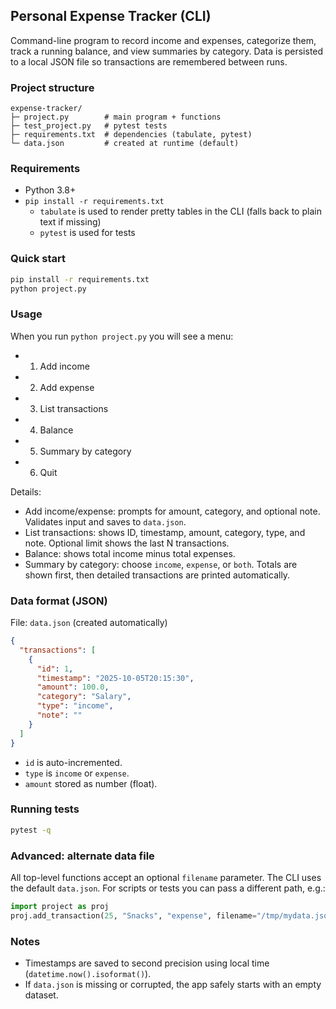 ## Personal Expense Tracker (CLI)

Command-line program to record income and expenses, categorize them, track a running balance, and view summaries by category. Data is persisted to a local JSON file so transactions are remembered between runs.

### Project structure

```
expense-tracker/
├─ project.py        # main program + functions
├─ test_project.py   # pytest tests
├─ requirements.txt  # dependencies (tabulate, pytest)
└─ data.json         # created at runtime (default)
```

### Requirements

- Python 3.8+
- `pip install -r requirements.txt`
  - `tabulate` is used to render pretty tables in the CLI (falls back to plain text if missing)
  - `pytest` is used for tests

### Quick start

```bash
pip install -r requirements.txt
python project.py
```

### Usage

When you run `python project.py` you will see a menu:

- 1) Add income
- 2) Add expense
- 3) List transactions
- 4) Balance
- 5) Summary by category
- 6) Quit

Details:

- Add income/expense: prompts for amount, category, and optional note. Validates input and saves to `data.json`.
- List transactions: shows ID, timestamp, amount, category, type, and note. Optional limit shows the last N transactions.
- Balance: shows total income minus total expenses.
- Summary by category: choose `income`, `expense`, or `both`. Totals are shown first, then detailed transactions are printed automatically.

### Data format (JSON)

File: `data.json` (created automatically)

```json
{
  "transactions": [
    {
      "id": 1,
      "timestamp": "2025-10-05T20:15:30",
      "amount": 100.0,
      "category": "Salary",
      "type": "income",
      "note": ""
    }
  ]
}
```

- `id` is auto-incremented.
- `type` is `income` or `expense`.
- `amount` stored as number (float).

### Running tests

```bash
pytest -q
```

### Advanced: alternate data file

All top-level functions accept an optional `filename` parameter. The CLI uses the default `data.json`. For scripts or tests you can pass a different path, e.g.:

```python
import project as proj
proj.add_transaction(25, "Snacks", "expense", filename="/tmp/mydata.json")
```

### Notes

- Timestamps are saved to second precision using local time (`datetime.now().isoformat()`).
- If `data.json` is missing or corrupted, the app safely starts with an empty dataset.


